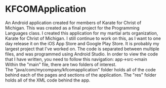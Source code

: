 # KFCOMApplication
An Android application created for members of Karate for Christ of Michigan.  This was created as a final project for the Programming Languages class.
I created this application for my martial arts organization, Karate for Christ of Michigan.  I still continue to work on this, as I want to one day release it on the iOS App Store and Google Play Store.  It is probably my largest project that I've worked on.
The code is separated between multiple files, and was programmed using Android Studio.
In order to view the code that I have written, you need to follow this navigation:
app->src->main
Within the "main" file, there are two folders of interest.  
The "java/com/mycompany/kfcomapplication" folder holds all of the code behind each of the pages and sections of the application.
The "res" folder holds all of the XML code behind the app.
